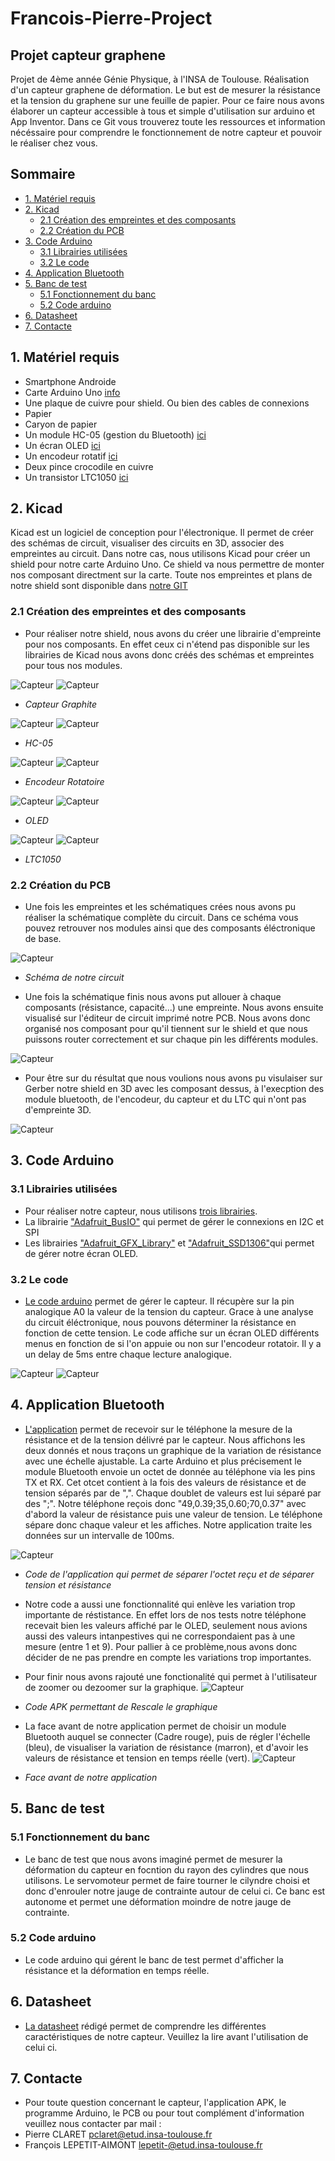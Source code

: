 # Francois-Pierre-Project
## Projet capteur graphene
Projet de 4ème année Génie Physique, à l'INSA de Toulouse. Réalisation d'un capteur graphene de déformation. Le but est de mesurer la résistance et la tension du graphene sur une feuille de papier. Pour ce faire nous avons élaborer un capteur accessible à tous et simple d'utilisation sur arduino et App Inventor. Dans ce Git vous trouverez toute les ressources et information nécéssaire pour comprendre le fonctionnement de notre capteur et pouvoir le réaliser chez vous.

## Sommaire

  - [1. Matériel requis](#1-Matériel-requis)
  - [2. Kicad](#2-Kicad)
      - [2.1 Création des empreintes et des composants](#21-Création-des-empreintes-et-des-composants)
      - [2.2 Création du PCB](#22-Création-du-PCB)
  - [3. Code Arduino](#3-code-arduino)
      - [3.1 Librairies utilisées](#31-Librairies-utilisées)
      - [3.2 Le code](#32-Le-code)
  - [4. Application Bluetooth](#4-application-Bluetooth)
  - [5. Banc de test](#5-Banc-de-test)
      - [5.1 Fonctionnement du banc](#51-Fonctionnement-du-banc)
      - [5.2 Code arduino](#52-Code-arduino)
  - [6. Datasheet](#6-datasheet)
  - [7. Contacte](#6-Contacte)

## 1. Matériel requis  

- Smartphone Androide 
- Carte Arduino Uno [info](https://www.arduino-france.com/review/arduino-uno/)
- Une plaque de cuivre pour shield. Ou bien des cables de connexions
- Papier
- Caryon de papier
- Un module HC-05 (gestion du Bluetooth) [ici](https://fr.aliexpress.com/item/32496218488.html?src=google&albch=shopping&acnt=248-630-5778&isdl=y&slnk=&plac=&mtctp=&albbt=Google_7_shopping&aff_platform=google&aff_short_key=UneMJZVf&&albagn=888888&isSmbAutoCall=false&needSmbHouyi=false&albcp=11565796786&albag=115683794594&trgt=800756788306&crea=fr32496218488&netw=u&device=c&albpg=800756788306&albpd=fr32496218488&gclid=CjwKCAjwr_uCBhAFEiwAX8YJgRBUgtCF6S3dou6QC6xu91THwD-LvObxEluNS2bU644OLQE_p05mxxoCGZEQAvD_BwE&gclsrc=aw.ds)
- Un écran OLED [ici](https://www.google.com/aclk?sa=l&ai=DChcSEwjiwND8ltHvAhVc6u0KHTwOD0wYABAGGgJkZw&sig=AOD64_0E9f4FFmKPCGubT07_igBVagq6Cw&ctype=5&q=&ved=2ahUKEwi72sj8ltHvAhUSmRQKHRkPB9IQ9aACegQIARBK&adurl=)
- Un encodeur rotatif [ici](https://www.google.com/aclk?sa=l&ai=DChcSEwi_u8-dl9HvAhXC7e0KHZQrC94YABAEGgJkZw&sig=AOD64_0jWmans1feAKcjE1r1Iod4QknEqw&ctype=5&q=&ved=2ahUKEwi5kcadl9HvAhWl8uAKHZ9SAuUQ9aACegQIARBg&adurl=)
- Deux pince crocodile en cuivre
- Un transistor LTC1050 [ici](https://www.reichelt.com/fr/fr/amplificateurs-op-rationnels-unique-2-5-mhz-dil-8-ltc-1050-cn8-p10921.html) 


## 2. Kicad 

Kicad est un logiciel de conception pour l'électronique. Il permet de créer des schémas de circuit, visualiser des circuits en 3D, associer des empreintes au circuit. Dans notre cas, nous utilisons Kicad pour créer un shield pour notre carte Arduino Uno. Ce shield va nous permettre de monter nos composant directment sur la carte. Toute nos empreintes et plans de notre shield sont disponible dans [notre GIT](https://github.com/MOSH-Insa-Toulouse/Francois-Pierre-Project/tree/main/Shield)  

### 2.1 Création des empreintes et des composants

- Pour réaliser notre shield, nous avons du créer une librairie d'empreinte pour nos composants. En effet ceux ci n'étend pas disponible sur les librairies de Kicad nous avons donc créés des schémas et empreintes pour tous nos modules.

![Capteur](Images/Schematic_Capteur.PNG)
![Capteur](Images/Empreinte_Capteur.PNG)
- *Capteur Graphite*

![Capteur](Images/Schematic_HC-05.PNG)
![Capteur](Images/Empreinte_HC-05.PNG)
- *HC-05*

![Capteur](Images/Schematic_KY-040.PNG)
![Capteur](Images/Empreinte_KY-040.PNG)
- *Encodeur Rotatoire*

![Capteur](Images/Schematic_OLED.PNG)
![Capteur](Images/Empreinte_OLED.PNG)
- *OLED*

![Capteur](Images/Schematic_LTC1050.PNG)
![Capteur](Images/Empreinte_LTC1050.PNG)
- *LTC1050*

### 2.2 Création du PCB

- Une fois les empreintes et les schématiques crées nous avons pu réaliser la schématique complète du circuit. Dans ce schéma vous pouvez retrouver nos modules ainsi que des composants éléctronique de base.

![Capteur](Images/Shield-Schematic.png)
- *Schéma de notre circuit*

- Une fois la schématique finis nous avons put allouer à chaque composants (résistance, capacité...) une empreinte. Nous avons ensuite visualisé sur l'éditeur de circuit imprimé notre PCB. Nous avons donc organisé nos composant pour qu'il tiennent sur le shield et que nous puissons router correctement et sur chaque pin les différents modules.

![Capteur](Images/PCB_routage_Shield.PNG)

- Pour être sur du résultat que nous voulions nous avons pu visulaiser sur Gerber notre shield en 3D avec les composant dessus, à l'execption des module bluetooth, de l'encodeur, du capteur et du LTC qui n'ont pas d'empreinte 3D.

![Capteur](Images/Shield_3D.jpg)

## 3. Code Arduino

### 3.1 Librairies utilisées

- Pour réaliser notre capteur, nous utilisons [trois librairies](https://github.com/MOSH-Insa-Toulouse/Francois-Pierre-Project/tree/main/Libairies%20Arduino). 
- La librairie ["Adafruit_BusIO"](https://github.com/MOSH-Insa-Toulouse/Francois-Pierre-Project/tree/main/Libairies%20Arduino/Adafruit_BusIO) qui permet de gérer le connexions en I2C et SPI
- Les librairies ["Adafruit_GFX_Library"](https://github.com/MOSH-Insa-Toulouse/Francois-Pierre-Project/tree/main/Libairies%20Arduino/Adafruit_GFX_Library) et ["Adafruit_SSD1306"](https://github.com/MOSH-Insa-Toulouse/Francois-Pierre-Project/tree/main/Libairies%20Arduino/Adafruit_SSD1306)qui permet de gérer notre écran OLED.

### 3.2 Le code

- [Le code arduino](https://github.com/MOSH-Insa-Toulouse/Francois-Pierre-Project/tree/main/Capteur_Graphene) permet de gérer le capteur. Il récupère sur la pin analogique A0 la valeur de la tension du capteur. Grace à une analyse du circuit éléctronique, nous pouvons déterminer la résistance en fonction de cette tension. Le code affiche sur un écran OLED différents menus en fonction de si l'on appuie ou non sur l'encodeur rotatoir. Il y a un delay de 5ms entre chaque lecture analogique.

![Capteur](Images/Affiche_Resistance.jpg)
![Capteur](Images/Affiche_Tension.jpg)


## 4. Application Bluetooth

- [L'application](https://github.com/MOSH-Insa-Toulouse/Francois-Pierre-Project/blob/main/TP5.apk) permet de recevoir sur le téléphone la mesure de la résistance et de la tension délivré par le capteur. Nous affichons les deux donnés et nous traçons un graphique de la variation de résistance avec une échelle ajustable. La carte Arduino et plus précisement le module Bluetooth envoie un octet de donnée au téléphone via les pins TX et RX. Cet otcet contient à la fois des valeurs de résistance et de tension séparés par de ",". Chaque doublet de valeurs est lui séparé par des ";". Notre téléphone reçois donc "49,0.39;35,0.60;70,0.37" avec d'abord la valeur de résistance puis une valeur de tension. Le téléphone sépare donc chaque valeur et les affiches. Notre application traite les données sur un intervalle de 100ms. 

![Capteur](Images/Code_APK_separateur.PNG)
- *Code de l'application qui permet de séparer l'octet reçu et de séparer tension et résistance*

- Notre code a aussi une fonctionnalité qui enlève les variation trop importante de réstistance. En effet lors de nos tests notre téléphone recevait bien les valeurs affiché par le OLED, seulement nous avions aussi des valeurs intanpestives qui ne correspondaient pas à une mesure (entre 1 et 9). Pour pallier à ce problème,nous avons donc décider de ne pas prendre en compte les variations trop importantes.

- Pour finir nous avons rajouté une fonctionalité qui permet à l'utilisateur de zoomer ou dezoomer sur la graphique.
![Capteur](Images/Rescale.PNG)
- *Code APK permettant de Rescale le graphique*

- La face avant de notre application permet de choisir un module Bluetooth auquel se connecter (Cadre rouge), puis de régler l'échelle (bleu), de visualiser la variation de résistance (marron), et d'avoir les valeurs de résistance et tension en temps réelle (vert).
![Capteur](Images/Appli.jpg)
- *Face avant de notre application*

## 5. Banc de test

### 5.1 Fonctionnement du banc

- Le banc de test que nous avons imaginé permet de mesurer la déformation du capteur en focntion du rayon des cylindres que nous utilisons. Le servomoteur permet de faire tourner le cilyndre choisi et donc d'enrouler notre jauge de contrainte autour de celui ci. Ce banc est autonome et permet une déformation moindre de notre jauge de contrainte.

### 5.2 Code arduino

- Le code arduino qui gérent le banc de test permet d'afficher la résistance et la déformation en temps réelle.

## 6. Datasheet

- [La datasheet](https://github.com/MOSH-Insa-Toulouse/Francois-Pierre-Project/blob/main/Datasheet.pdf) rédigé permet de comprendre les différentes caractéristiques de notre capteur. Veuillez la lire avant l'utilisation de celui ci. 

## 7. Contacte

- Pour toute question concernant le capteur, l'application APK, le programme Arduino, le PCB ou pour tout complément d'information veuillez nous contacter par mail :
- Pierre CLARET pclaret@etud.insa-toulouse.fr
- François LEPETIT-AIMONT lepetit-@etud.insa-toulouse.fr
